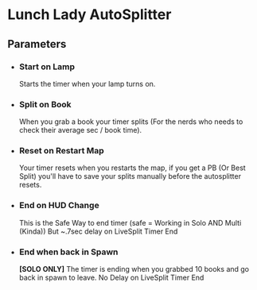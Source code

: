 # Lunch Lady AutoSplitter

## Parameters

- ### Start on Lamp 

  Starts the timer when your lamp turns on.

- ### Split on Book 

  When you grab a book your timer splits (For the nerds who needs to check their average sec / book time).

- ### Reset on Restart Map 

  Your timer resets when you restarts the map, if you get a PB (Or Best Split) you'll have to save your splits manually before the autosplitter resets.
  
- ### End on HUD Change 

  This is the Safe Way to end timer (safe = Working in Solo AND Multi (Kinda)) But ~.7sec delay on LiveSplit Timer End
  
- ### End when back in Spawn

  **[SOLO ONLY]** The timer is ending when you grabbed 10 books and go back in spawn to leave. No Delay on LiveSplit Timer End
